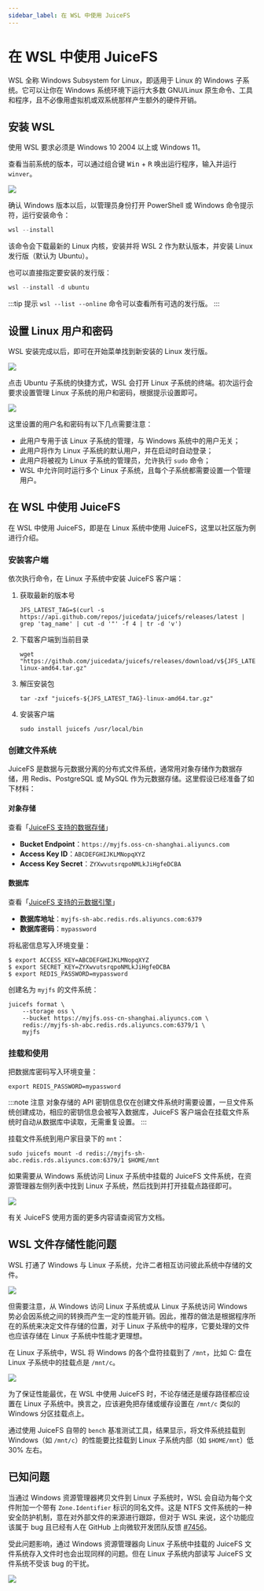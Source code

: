 ```yaml
---
sidebar_label: 在 WSL 中使用 JuiceFS
---
```


# 在 WSL 中使用 JuiceFS

WSL 全称 Windows Subsystem for Linux，即适用于 Linux 的 Windows 子系统。它可以让你在 Windows 系统环境下运行大多数 GNU/Linux 原生命令、工具和程序，且不必像用虚拟机或双系统那样产生额外的硬件开销。

## 安装 WSL

使用 WSL 要求必须是 Windows 10 2004 以上或 Windows 11。

查看当前系统的版本，可以通过组合键 <kbd>Win</kbd> + <kbd>R</kbd> 唤出运行程序，输入并运行 `winver`。

![](../images/wsl/winver.png)

确认 Windows 版本以后，以管理员身份打开 PowerShell 或 Windows 命令提示符，运行安装命令：

```powershell
wsl --install
```

该命令会下载最新的 Linux 内核，安装并将 WSL 2 作为默认版本，并安装 Linux 发行版（默认为 Ubuntu）。

也可以直接指定要安装的发行版：

```powershell
wsl --install -d ubuntu
```

:::tip 提示
`wsl --list --online`  命令可以查看所有可选的发行版。
:::

## 设置 Linux 用户和密码

WSL 安装完成以后，即可在开始菜单找到新安装的 Linux 发行版。

![](../images/wsl/startmenu.png)

点击 Ubuntu 子系统的快捷方式，WSL 会打开 Linux 子系统的终端。初次运行会要求设置管理 Linux 子系统的用户和密码，根据提示设置即可。

![](../images/wsl/init.png)

这里设置的用户名和密码有以下几点需要注意：

- 此用户专用于该 Linux 子系统的管理，与 Windows 系统中的用户无关；
- 此用户将作为 Linux 子系统的默认用户，并在启动时自动登录；
- 此用户将被视为 Linux 子系统的管理员，允许执行 `sudo` 命令；
- WSL 中允许同时运行多个 Linux 子系统，且每个子系统都需要设置一个管理用户。

## 在 WSL 中使用 JuiceFS

在 WSL 中使用 JuiceFS，即是在 Linux 系统中使用 JuiceFS，这里以社区版为例进行介绍。

### 安装客户端

依次执行命令，在 Linux 子系统中安装 JuiceFS 客户端：

1. 获取最新的版本号

   ```shell
   JFS_LATEST_TAG=$(curl -s https://api.github.com/repos/juicedata/juicefs/releases/latest | grep 'tag_name' | cut -d '"' -f 4 | tr -d 'v')
   ```

2. 下载客户端到当前目录

   ```shell
   wget "https://github.com/juicedata/juicefs/releases/download/v${JFS_LATEST_TAG}/juicefs-${JFS_LATEST_TAG}-linux-amd64.tar.gz"
   ```

3. 解压安装包

   ```shell
   tar -zxf "juicefs-${JFS_LATEST_TAG}-linux-amd64.tar.gz"
   ```

4. 安装客户端

   ```shell
   sudo install juicefs /usr/local/bin
   ```

### 创建文件系统

JuiceFS 是数据与元数据分离的分布式文件系统，通常用对象存储作为数据存储，用 Redis、PostgreSQL 或 MySQL 作为元数据存储。这里假设已经准备了如下材料：

#### 对象存储

查看「[JuiceFS 支持的数据存储](../reference/how_to_setup_object_storage.md)」

- **Bucket Endpoint**：`https://myjfs.oss-cn-shanghai.aliyuncs.com`
- **Access Key ID**：`ABCDEFGHIJKLMNopqXYZ`
- **Access Key Secret**：`ZYXwvutsrqpoNMLkJiHgfeDCBA`

#### 数据库

查看「[JuiceFS 支持的元数据引擎](../reference/how_to_setup_metadata_engine.md)」

- **数据库地址**：`myjfs-sh-abc.redis.rds.aliyuncs.com:6379`
- **数据库密码**：`mypassword`

将私密信息写入环境变量：

```shell
$ export ACCESS_KEY=ABCDEFGHIJKLMNopqXYZ
$ export SECRET_KEY=ZYXwvutsrqpoNMLkJiHgfeDCBA
$ export REDIS_PASSWORD=mypassword
```

创建名为 `myjfs` 的文件系统：

```shell
juicefs format \
    --storage oss \
    --bucket https://myjfs.oss-cn-shanghai.aliyuncs.com \
    redis://myjfs-sh-abc.redis.rds.aliyuncs.com:6379/1 \
    myjfs
```

### 挂载和使用

把数据库密码写入环境变量：

```shell
export REDIS_PASSWORD=mypassword
```

:::note 注意
对象存储的 API 密钥信息仅在创建文件系统时需要设置，一旦文件系统创建成功，相应的密钥信息会被写入数据库，JuiceFS 客户端会在挂载文件系统时自动从数据库中读取，无需重复设置。
:::

挂载文件系统到用户家目录下的 `mnt`：

```shell
sudo juicefs mount -d redis://myjfs-sh-abc.redis.rds.aliyuncs.com:6379/1 $HOME/mnt
```

如果需要从 Windows 系统访问 Linux 子系统中挂载的 JuiceFS 文件系统，在资源管理器左侧列表中找到 Linux 子系统，然后找到并打开挂载点路径即可。

![](../images/wsl/access-jfs-from-win.png)

有关 JuiceFS 使用方面的更多内容请查阅官方文档。

## WSL 文件存储性能问题

WSL 打通了 Windows 与 Linux 子系统，允许二者相互访问彼此系统中存储的文件。

![](../images/wsl/windows-to-linux.png)

但需要注意，从 Windows 访问 Linux 子系统或从 Linux 子系统访问 Windows 势必会因系统之间的转换而产生一定的性能开销。因此，推荐的做法是根据程序所在的系统来决定文件存储的位置，对于 Linux 子系统中的程序，它要处理的文件也应该存储在 Linux 子系统中性能才更理想。

在 Linux 子系统中，WSL 将 Windows 的各个盘符挂载到了 `/mnt`，比如 C: 盘在 Linux 子系统中的挂载点是 `/mnt/c`。

![](../images/wsl/mount-point.png)

为了保证性能最优，在 WSL 中使用 JuiceFS 时，不论存储还是缓存路径都应设置在 Linux 子系统中。换言之，应该避免把存储或缓存设置在 `/mnt/c` 类似的 Windows 分区挂载点上。

通过使用 JuiceFS 自带的 `bench` 基准测试工具，结果显示，将文件系统挂载到 Windows（如 `/mnt/c`）的性能要比挂载到 Linux 子系统内部（如 `$HOME/mnt`）低 30% 左右。

## 已知问题

当通过 Windows 资源管理器拷贝文件到 Linux 子系统时，WSL 会自动为每个文件附加一个带有 `Zone.Identifier` 标识的同名文件。这是 NTFS 文件系统的一种安全防护机制，意在对外部文件的来源进行跟踪，但对于 WSL 来说，这个功能应该属于 bug 且已经有人在 GitHub 上向微软开发团队反馈 [#7456](https://github.com/microsoft/WSL/issues/7456)。

受此问题影响，通过 Windows 资源管理器向 Linux 子系统中挂载的 JuiceFS 文件系统存入文件时也会出现同样的问题。但在 Linux 子系统内部读写 JuiceFS 文件系统不受该 bug 的干扰。

![](../images/wsl/zone-identifier.png)
